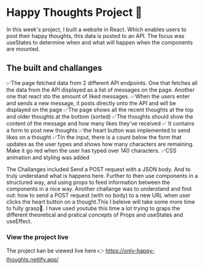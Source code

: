 # Happy Thoughts Project 💌

In this week's project, I built a website in React. Which enables users to post their happy thoughts, this data is posted to an API. The focus was useStates to determine when and what will happen when the components are mounted. 

## The built and challanges

✅The page fetched data from 2 different API endpoints. One that fetches all the data from the API displayed as a list of messages on the page. Another one that react sto the amount of liked messages. 
✅When the users enter and sends a new message, it posts directly onto the API and will be displayed on the page 
✅The page shows all the recent thoughts at the top and older thoughts at the bottom (sorted)
✅The thoughts should show the content of the message and how many likes they've received
✅ It contains a form to post new thoughts
✅the heart button was implemented to send likes on a thought
✅Tin the input, there is a count below the form that updates as the user types and shows how many characters are remaining. Make it go red when the user has typed over 140 characters.
✅CSS animation and styling was added

The Challanges included Send a POST request with a JSON body. And to truly understand what is happens here. Further to then use components in a structured way, and using props to feed information between the components in a nice way. Another challange was to understand and find out: how to   send a POST request (with no body) to a new URL when user clicks the heart button on a thought.This I beleive will take some more time to fully grasp🤯. I have used youtube this time a lot trying to graps the different theoretical and pratical concepts of Props and useStates and useEffect.

### View the project live
The project kan be viewed live here 👉 https://only-happy-thoughts.netlify.app/
